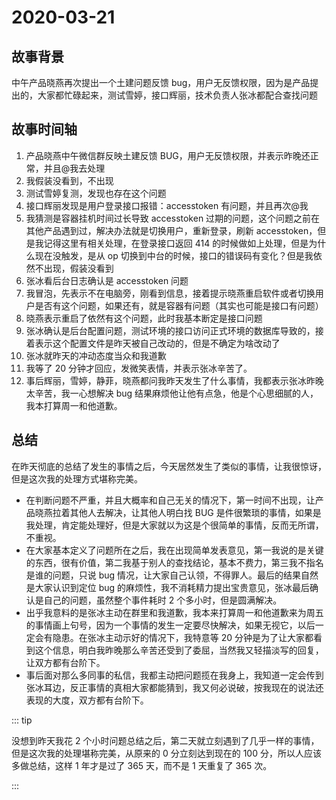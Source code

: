 # 2020-03-21

## 故事背景

中午产品晓燕再次提出一个土建问题反馈 bug，用户无反馈权限，因为是产品提出的，大家都忙碌起来，测试雪婷，接口辉丽，技术负责人张冰都配合查找问题

## 故事时间轴

1. 产品晓燕中午微信群反映土建反馈 BUG，用户无反馈权限，并表示昨晚还正常，并且@我去处理
2. 我假装没看到，不出现
3. 测试雪婷复测，发现也存在这个问题
4. 接口辉丽发现是用户登录接口报错：accesstoken 有问题，并且再次@我
5. 我猜测是容器挂机时间过长导致 accesstoken 过期的问题，这个问题之前在其他产品遇到过，解决办法就是切换用户，重新登录，刷新 accesstoken，但是我记得这里有相关处理，在登录接口返回 414 的时候做如上处理，但是为什么现在没触发，是从 op 切换到中台的时候，接口的错误码有变化？但是我依然不出现，假装没看到
6. 张冰看后台日志确认是 accesstoken 问题
7. 我冒泡，先表示不在电脑旁，刚看到信息，接着提示晓燕重启软件或者切换用户是否有这个问题，如果还有，就是容器有问题（其实也可能是接口有问题）
8. 晓燕表示重启了依然有这个问题，此时我基本断定是接口问题
9. 张冰确认是后台配置问题，测试环境的接口访问正式环境的数据库导致的，接着表示这个配置文件是昨天被自己改动的，但是不确定为啥改动了
10. 张冰就昨天的冲动态度当众和我道歉
11. 我等了 20 分钟才回应，发微笑表情，并表示张冰辛苦了。
12. 事后辉丽，雪婷，静菲，晓燕都问我昨天发生了什么事情，我都表示张冰昨晚太辛苦，我一心想解决 bug 结果麻烦他让他有点急，他是个心思细腻的人，我本打算周一和他道歉。

## 总结

在昨天彻底的总结了发生的事情之后，今天居然发生了类似的事情，让我很惊讶，但是这次我的处理方式堪称完美。

- 在判断问题不严重，并且大概率和自己无关的情况下，第一时间不出现，让产品晓燕拉着其他人去解决，让其他人明白找 BUG 是件很繁琐的事情，如果是我处理，肯定能处理好，但是大家就以为这是个很简单的事情，反而无所谓，不重视。
- 在大家基本定义了问题所在之后，我在出现简单发表意见，第一我说的是关键的东西，很有价值，第二我基于别人的查找结论，基本不费力，第三我不指名是谁的问题，只说 bug 情况，让大家自己认领，不得罪人。最后的结果自然是大家认识到定位 bug 的麻烦性，我不消耗精力提出宝贵意见，张冰最后确认是自己的问题，虽然整个事件耗时 2 个多小时，但是圆满解决。
- 出乎我意料的是张冰主动在群里和我道歉，我本来打算周一和他道歉来为周五的事情画上句号，因为一个事情的发生一定要尽快解决，如果无视它，以后一定会有隐患。在张冰主动示好的情况下，我特意等 20 分钟是为了让大家都看到这个信息，明白我昨晚那么辛苦还受到了委屈，当然我又轻描淡写的回复，让双方都有台阶下。
- 事后面对那么多同事的私信，我都主动把问题揽在我身上，我知道一定会传到张冰耳边，反正事情的真相大家都能猜到，我又何必说破，按我现在的说法还表现的大度，双方都有台阶下。

::: tip

没想到昨天我花 2 个小时问题总结之后，第二天就立刻遇到了几乎一样的事情，但是这次我的处理堪称完美，从原来的 0 分立刻达到现在的 100 分，所以人应该多做总结，这样 1 年才是过了 365 天，而不是 1 天重复了 365 次。

:::
